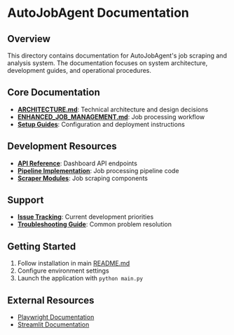 # AutoJobAgent Documentation

## Overview
This directory contains documentation for AutoJobAgent's job scraping and analysis system. The documentation focuses on system architecture, development guides, and operational procedures.

## Core Documentation
- **[ARCHITECTURE.md](ARCHITECTURE.md)**: Technical architecture and design decisions
- **[ENHANCED_JOB_MANAGEMENT.md](ENHANCED_JOB_MANAGEMENT.md)**: Job processing workflow
- **[Setup Guides](setup_guides/)**: Configuration and deployment instructions

## Development Resources
- **[API Reference](src/dashboard/api.py)**: Dashboard API endpoints
- **[Pipeline Implementation](src/pipeline/)**: Job processing pipeline code
- **[Scraper Modules](src/scrapers/)**: Job scraping components

## Support
- **[Issue Tracking](../../.github/ISSUES.md)**: Current development priorities
- **[Troubleshooting Guide](docs/setup_guides/TROUBLESHOOTING.md)**: Common problem resolution

## Getting Started
1. Follow installation in main [README.md](../README.md)
2. Configure environment settings
3. Launch the application with `python main.py`

## External Resources
- [Playwright Documentation](https://playwright.dev/)
- [Streamlit Documentation](https://docs.streamlit.io/)